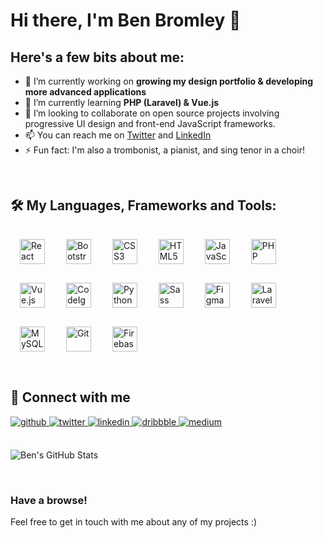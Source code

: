 # Hi there, I'm Ben Bromley 👋

## Here's a few bits about me:

- 🔭 I’m currently working on **growing my design portfolio & developing more advanced applications**
- 🌱 I’m currently learning **PHP (Laravel) & Vue.js**
- 👯 I’m looking to collaborate on open source projects involving progressive UI design and front-end JavaScript frameworks.
- 📫 You can reach me on [Twitter](https://twitter.com/benbrom_) and [LinkedIn](https://www.linkedin.com/in/ben-bromley/)
- ⚡ Fun fact: I'm also a trombonist, a pianist, and sing tenor in a choir!


<br />


## 🛠️ My Languages, Frameworks and Tools:
<section>
<img style="margin: 15px" src="https://profilinator.rishav.dev/skills-assets/react-original-wordmark.svg" alt="React" height="40" />  
<img style="margin: 15px" src="https://profilinator.rishav.dev/skills-assets/bootstrap-plain.svg" alt="Bootstrap" height="40" />  
<img style="margin: 15px" src="https://profilinator.rishav.dev/skills-assets/css3-original-wordmark.svg" alt="CSS3" height="40" />  
<img style="margin: 15px" src="https://profilinator.rishav.dev/skills-assets/html5-original-wordmark.svg" alt="HTML5" height="40" />  
<img style="margin: 15px" src="https://profilinator.rishav.dev/skills-assets/javascript-original.svg" alt="JavaScript" height="40" />  
<img style="margin: 15px" src="https://profilinator.rishav.dev/skills-assets/php-original.svg" alt="PHP" height="40" />  
<img style="margin: 15px" src="https://profilinator.rishav.dev/skills-assets/vuejs-original-wordmark.svg" alt="Vue.js" height="40" />  
<img style="margin: 15px" src="https://profilinator.rishav.dev/skills-assets/codeigniter.svg" alt="CodeIgniter" height="40" />  
<img style="margin: 15px" src="https://profilinator.rishav.dev/skills-assets/python-original.svg" alt="Python" height="40" />  
<img style="margin: 15px" src="https://profilinator.rishav.dev/skills-assets/sass-original.svg" alt="Sass" height="40" />  
<img style="margin: 15px" src="https://profilinator.rishav.dev/skills-assets/figma-icon.svg" alt="Figma" height="40" />  
<img style="margin: 15px" src="https://profilinator.rishav.dev/skills-assets/laravel-plain-wordmark.svg" alt="Laravel" height="40" />  
<img style="margin: 15px" src="https://profilinator.rishav.dev/skills-assets/mysql-original-wordmark.svg" alt="MySQL" height="40" />  
<img style="margin: 15px" src="https://profilinator.rishav.dev/skills-assets/git-scm-icon.svg" alt="Git" height="40" />  
<img style="margin: 15px" src="https://profilinator.rishav.dev/skills-assets/firebase.png" alt="Firebase" height="40" />  
 </section>

<br/>  


## 📱 Connect with me  

<div style="margin-top: 15px;">
<a href="https://github.com/ben-bromley" target="_blank">
<img src=https://img.shields.io/badge/github-%2324292e.svg?&style=for-the-badge&logo=github&logoColor=white alt=github style="margin-bottom: 5px;" />
</a>
<a href="https://twitter.com/benbrom_" target="_blank">
<img src=https://img.shields.io/badge/twitter-%2300acee.svg?&style=for-the-badge&logo=twitter&logoColor=white alt=twitter style="margin-bottom: 5px;" />
</a>
<a href="https://linkedin.com/in/ben-bromley" target="_blank">
<img src=https://img.shields.io/badge/linkedin-%231E77B5.svg?&style=for-the-badge&logo=linkedin&logoColor=white alt=linkedin style="margin-bottom: 5px;" />
</a>
<a href="https://dribbble.com/benbromley" target="_blank">
<img src=https://img.shields.io/badge/dribbble-%23E45285.svg?&style=for-the-badge&logo=dribbble&logoColor=white alt=dribbble style="margin-bottom: 5px;" />
</a>
<a href="https://medium.com/@benbrom_" target="_blank">
<img src=https://img.shields.io/badge/medium-%23292929.svg?&style=for-the-badge&logo=medium&logoColor=white alt=medium style="margin-bottom: 5px;" />
</a>  
</div>

<br />

![Ben's GitHub Stats](https://github-readme-stats.vercel.app/api?username=ben-bromley&count_private=true&hide=stars&theme=vue-dark)


<!-- ![Ben's GitHub Language Stats](https://github-readme-stats.vercel.app/api/top-langs/?username=ben-bromley&layout=compact&theme=vue-dark) -->

<br />


### Have a browse!
Feel free to get in touch with me about any of my projects :)

